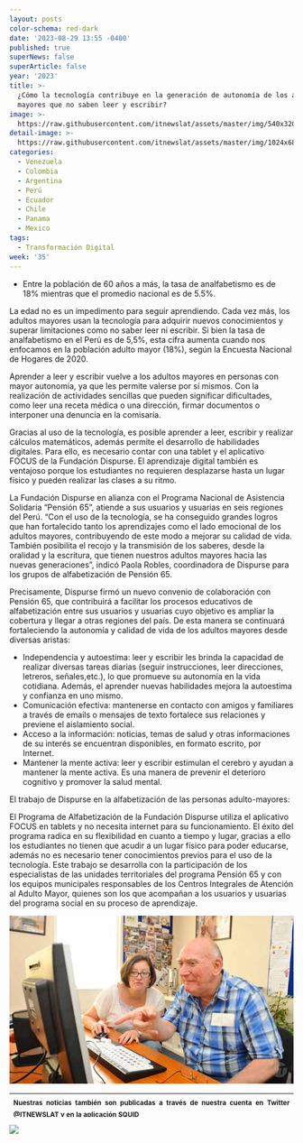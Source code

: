 ```yaml
---
layout: posts
color-schema: red-dark
date: '2023-08-29 13:55 -0400'
published: true
superNews: false
superArticle: false
year: '2023'
title: >-
  ¿Cómo la tecnología contribuye en la generación de autonomía de los adultos
  mayores que no saben leer y escribir? 
image: >-
  https://raw.githubusercontent.com/itnewslat/assets/master/img/540x320/Adulto-Mayor-p.jpg
detail-image: >-
  https://raw.githubusercontent.com/itnewslat/assets/master/img/1024x680/Adulto-Mayor-g.jpg
categories:
  - Venezuela
  - Colombia
  - Argentina
  - Perú
  - Ecuador
  - Chile
  - Panama
  - Mexico
tags:
  - Transformación Digital
week: '35'
---
```

- Entre la población de 60 años a más, la tasa de analfabetismo es de 18% mientras que el promedio nacional es de 5.5%.
 
La edad no es un impedimento para seguir aprendiendo. Cada vez más, los adultos mayores usan la tecnología para adquirir nuevos conocimientos y superar limitaciones como no saber leer ni escribir. Si bien la tasa de analfabetismo en el Perú es de 5,5%, esta cifra aumenta cuando nos enfocamos en la población adulto mayor (18%), según la Encuesta Nacional de Hogares de 2020.

Aprender a leer y escribir vuelve a los adultos mayores en personas con mayor autonomía, ya que les permite valerse por sí mismos. Con la realización de actividades sencillas que pueden significar dificultades, como leer una receta médica o una dirección, firmar documentos o interponer una denuncia en la comisaría.  

Gracias al uso de la tecnología, es posible aprender a leer, escribir y realizar cálculos matemáticos, además permite el desarrollo de habilidades digitales. Para ello, es necesario contar con una tablet y el aplicativo FOCUS de la Fundación Dispurse. El aprendizaje digital también es ventajoso porque los estudiantes no requieren desplazarse hasta un lugar físico y pueden realizar las clases a su ritmo.

La Fundación Dispurse en alianza con el Programa Nacional de Asistencia Solidaria “Pensión 65”, atiende a sus usuarios y usuarias en seis regiones del Perú. “Con el uso de la tecnología, se ha conseguido grandes logros que han fortalecido tanto los aprendizajes como el lado emocional de los adultos mayores, contribuyendo de este modo a mejorar su calidad de vida. También posibilita el recojo y la transmisión de los saberes, desde la oralidad y la escritura, que tienen nuestros adultos mayores hacia las nuevas generaciones”, indicó Paola Robles, coordinadora de Dispurse para los grupos de alfabetización de Pensión 65.

Precisamente, Dispurse firmó un nuevo convenio de colaboración con Pensión 65, que contribuirá a facilitar los procesos educativos de alfabetización entre sus usuarios y usuarias cuyo objetivo es ampliar la cobertura y llegar a otras regiones del país. De esta manera se continuará fortaleciendo la autonomía y calidad de vida de los adultos mayores desde diversas aristas: 

- Independencia y autoestima: leer y escribir les brinda la capacidad de realizar diversas tareas diarias (seguir instrucciones, leer direcciones, letreros, señales,etc.), lo que promueve su autonomía en la vida cotidiana. Además, el aprender nuevas habilidades mejora la autoestima y confianza en uno mismo.
- Comunicación efectiva: mantenerse en contacto con amigos y familiares a través de emails o mensajes de texto fortalece sus relaciones y previene el aislamiento social.
- Acceso a la información: noticias, temas de salud y otras informaciones de su interés se encuentran disponibles, en formato escrito, por Internet. 
- Mantener la mente activa: leer y escribir estimulan el cerebro y ayudan a mantener la mente activa. Es una manera de prevenir el deterioro cognitivo y promover la salud mental.

El trabajo de Dispurse en la alfabetización de las personas adulto-mayores: 
 
El Programa de Alfabetización de la Fundación Dispurse utiliza el aplicativo FOCUS en tablets y no necesita internet para su funcionamiento. El éxito del programa radica en su flexibilidad en cuanto a tiempo y lugar, gracias a ello los estudiantes no tienen que acudir a un lugar físico para poder educarse, además no es necesario tener conocimientos previos para el uso de la tecnología. Este trabajo se desarrolla con la participación de los especialistas de las unidades territoriales del programa Pensión 65 y con los equipos municipales responsables de los Centros Integrales de Atención al Adulto Mayor, quienes son los que acompañan a los usuarios y usuarias del programa social en su proceso de aprendizaje.

![](https://raw.githubusercontent.com/itnewslat/assets/master/img/540x320/Adulto-Mayor-p.jpg)

<table style="height: 42px;" width="569">
<tbody>
<tr>
<td style="text-align: justify;"><sub><strong>Nuestras noticias también son publicadas a través de nuestra cuenta en Twitter <a href="https://twitter.com/itnewslat?lang=es">@ITNEWSLAT</a> y en la aplicación <a href="https://squidapp.co/en/">SQUID</a></strong></sub></td>
</tr>
</tbody>
</table>

<img src="https://tracker.metricool.com/c3po.jpg?hash=56f88a41e39ab42c063cc51676587a04"/>